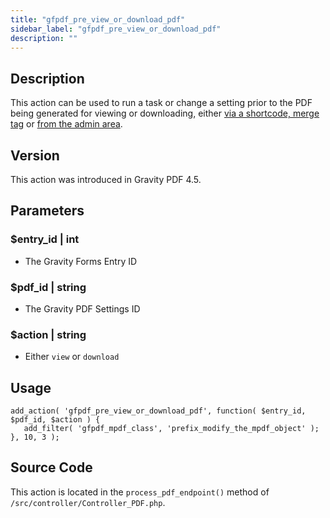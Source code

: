 ```yaml
---
title: "gfpdf_pre_view_or_download_pdf"
sidebar_label: "gfpdf_pre_view_or_download_pdf"
description: ""
---
```




## Description 

This action can be used to run a task or change a setting prior to the PDF being generated for viewing or downloading, either [via a shortcode, merge tag](shortcodes.md) or [from the admin area](viewing-pdfs.md).

## Version 

This action was introduced in Gravity PDF 4.5.

## Parameters 

### $entry_id | int
*  The Gravity Forms Entry ID 

### $pdf_id | string
*  The Gravity PDF Settings ID

### $action | string
*  Either `view` or `download`

## Usage 

```
add_action( 'gfpdf_pre_view_or_download_pdf', function( $entry_id, $pdf_id, $action ) {
   add_filter( 'gfpdf_mpdf_class', 'prefix_modify_the_mpdf_object' );
}, 10, 3 );
```

## Source Code 

This action is located in the `process_pdf_endpoint()` method of `/src/controller/Controller_PDF.php`.